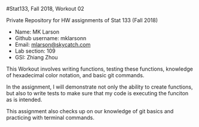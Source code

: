 #Stat133, Fall 2018, Workout 02


Private Repository for HW assignments of Stat 133 (Fall 2018)

- Name: MK Larson
- Github username: mklarsonn
- Email: mlarson@skycatch.com
- Lab section: 109
- GSI: Zhiang Zhou


This Workout involves writing functions, testing these functions, knowledge of hexadecimal color notation, and basic git commands. 



In the assignment, I will demonstrate not only the ability to create functions, but also to write tests to make sure that my code is executing the funciton as is intended. 


This assignment also checks up on our knowledge of git basics and practicing with terminal commands. 

